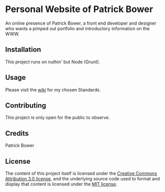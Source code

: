 # Personal Website of Patrick Bower
An online presence of Patrick Bower, a front end developer and designer who wants a pimped out portfolio and introductory information on the WWW.

## Installation
This project runs on nuthin' but Node (Grunt).

## Usage
Please visit the [wiki](./wiki.md) for my chosen Standards.

## Contributing
This project is only open for the public to observe.

## Credits
Patrick Bower

## License
The content of this project itself is licensed under the [Creative Commons Attribution 3.0 license](http://creativecommons.org/licenses/by/3.0/us/deed.en_US), and the underlying source code used to format and display that content is licensed under the [MIT license](http://opensource.org/licenses/mit-license.php).
